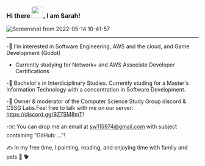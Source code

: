 
### Hi there <img src="https://raw.githubusercontent.com/MartinHeinz/MartinHeinz/master/wave.gif" width="30px">, I am Sarah!


![Screenshot from 2022-05-14 10-41-57](https://user-images.githubusercontent.com/83520578/168442856-69861363-d104-492a-926f-1d638e573d59.png)


---

-👀 I’m interested in Software Engineering, AWS and the cloud, and Game Development (Godot) 

- Currently studying for Network+ and AWS Associate Developer Certifications

-🧮 Bachelor's in Interdiciplinary Studies. Currently studing for a Master's Information Technology with a concentration in Software Development.

-💬  Owner & moderator of the Computer Science Study Group discord & CSSG Labs.Feel free to talk with me on our server: https://discord.gg/9Z7SM8mT!

-✉️  You can drop me an email at sw115974@gmail.com with subject containing "GitHub: ..."! 

✍️  In my free time, I painting, reading, and enjoying time with family and pets 🦜 🐕



<!---
andromedamoon-stack/andromedamoon-stack is a ✨ special ✨ repository because its `README.md` (this file) appears on your GitHub profile.
You can click the Preview link to take a look at your changes.
--->
